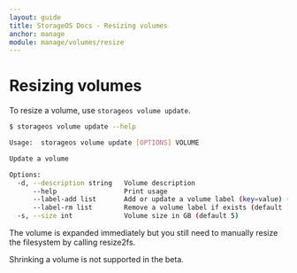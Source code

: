 ```yaml
---
layout: guide
title: StorageOS Docs - Resizing volumes
anchor: manage
module: manage/volumes/resize
---
```


# Resizing volumes

To resize a volume, use `storageos volume update`.

```bash
$ storageos volume update --help

Usage:	storageos volume update [OPTIONS] VOLUME

Update a volume

Options:
  -d, --description string   Volume description
      --help                 Print usage
      --label-add list       Add or update a volume label (key=value) (default [])
      --label-rm list        Remove a volume label if exists (default [])
  -s, --size int             Volume size in GB (default 5)
```

The volume is expanded immediately but you still need to manually resize the
filesystem by calling resize2fs.

Shrinking a volume is not supported in the beta.
